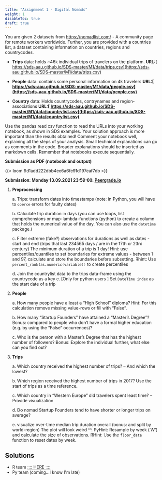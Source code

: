 ```yaml
---
title: "Assignment 1 - Digital Nomads"
weight: 1
disableToc: true
draft: true
---
```



You are given 2 datasets from https://nomadlist.com/ - A community page for remote workers worldwide. Further, you are provided with a countries list, a dataset containing information on countries, regions and countrycodes. 


- **Trips** data: holds ~46k individual trips of travelers on the platform.  **URL:**[ https://sds-aau.github.io/SDS-master/M1/data/trips.csv](https://sds-aau.github.io/SDS-master/M1/data/trips.csv)


- **People** data:  contains some personal information on 4k travelers  **URL:[ https://sds-aau.github.io/SDS-master/M1/data/people.csv](https://sds-aau.github.io/SDS-master/M1/data/people.csv)**

- **Country** data: Holds countrycodes, contrynames and region-associations  **URL:[ https://sds-aau.github.io/SDS-master/M1/data/countrylist.csv](https://sds-aau.github.io/SDS-master/M1/data/countrylist.csv)**   


Use the pandas read csv function to read the URLs into your working notebook, as shown in SDS examples. 
Your solution approach is more important than the results obtained! Comment your notebook well, explaining all the steps of your analysis. Small technical explanations can go as comments in the code. Broader explanations should be inserted as markdown cells. Remember that notebooks execute sequentially. 


**Submission as PDF (notebook and output)** 

{{< loom 9d1add222dbb4ec6a6fe91d197eaf7db >}}

**Submission: Monday 13.09.2021 23:59:00. [Peergrade.io](https://app.peergrade.io/join/DDBF6Z)**


1. 	**Preprocessing**

    a.  Trips: transform dates into timestamps (note: in Python, you will have to `coerce` errors for faulty dates)

    b. Calculate trip duration in days (you can use loops, list comprehensions or map-lambda-functions (python) to create a column that holds the numerical value of the day. You can also use the `datetime` package.) 

    c.  Filter extreme (fake?) observations for durations as well as dates - start and end (trips that last 234565 days / are in the 17th or 23rd century)  The minimum duration of a trip is 1 day! Hint: use percentiles/quantiles to set boundaries for extreme values - between 1 and 97, calculate and store the boundaries before subsetting. Rhint: Use `percent_rank(as.numeric(variable))` to create percentiles  


    d. Join the countrylist data to the trips data-frame using the countrycode as a key e. [Only for python users  ] Set `DateTime index` as the start date of a trip                                            	 


2. 	**People**

    a.  How many people have a least a “High School” diploma? Hint: For this calculation remove missing value-rows or fill with “False”.


    b. How many “Startup Founders” have attained a “Master’s Degree”? Bonus: compared to people who don’t have a formal higher education (e.g. by using the “False” occurrences)?


    c.  Who is the person with a Master’s Degree that has the highest number of followers? Bonus: Explore the individual further, what else can you find out?


3. 	**Trips**

    a.  Which country received the highest number of trips? – And which the lowest? 

    b. Which region received the highest number of trips in 2017? Use the start of trips as a time reference. 

    c.  Which country in “Western Europe” did travelers spent least time? – Provide visualization

    d. Do nomad Startup Founders tend to have shorter or longer trips on average? 

    e. visualize over-time median trip duration overall (bonus: and split by world-region)  The plot will look weird ^^. PyHint: Resample by week (‘W’) and calculate the size of observations. RHint: Use the `floor_date` function to reset dates by week. 


## Solutions

* R team [:::: HERE ::::](https://sds-aau.github.io/SDS-master/M1/Notebooks/assignments/assignment1_solution_r_nomads.nb.html)
* Py team (coming...I know I'm late)
     

 
